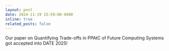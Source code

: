 ```yaml
---
layout: post
date: 2024-11-19 15:59:00-0400
inline: true
related_posts: false
---
```

Our paper on Quantifying Trade-offs in PPAtC of Future Computing Systems got accepted into DATE 2025!
